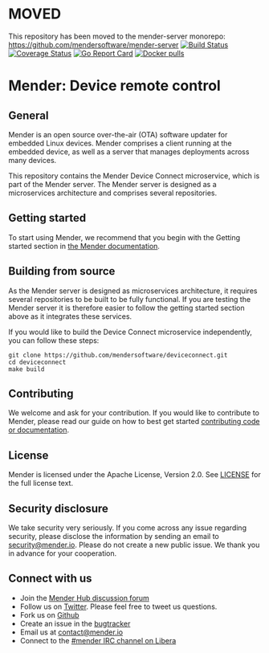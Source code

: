 # MOVED

This repository has been moved to the mender-server monorepo: https://github.com/mendersoftware/mender-server
[![Build Status](https://gitlab.com/Northern.tech/Mender/deviceconnect/badges/master/pipeline.svg)](https://gitlab.com/Northern.tech/Mender/deviceconnect/pipelines)
[![Coverage Status](https://coveralls.io/repos/github/mendersoftware/deviceconnect/badge.svg?branch=master)](https://coveralls.io/github/mendersoftware/deviceconnect?branch=master)
[![Go Report Card](https://goreportcard.com/badge/github.com/mendersoftware/deviceconnect)](https://goreportcard.com/report/github.com/mendersoftware/deviceconnect)
[![Docker pulls](https://img.shields.io/docker/pulls/mendersoftware/deviceconnect.svg?maxAge=3600)](https://hub.docker.com/r/mendersoftware/deviceconnect/)

Mender: Device remote control
=============================

## General

Mender is an open source over-the-air (OTA) software updater for embedded Linux
devices. Mender comprises a client running at the embedded device, as well as
a server that manages deployments across many devices.

This repository contains the Mender Device Connect microservice, which is part
of the Mender server. The Mender server is designed as a microservices architecture
and comprises several repositories.

## Getting started

To start using Mender, we recommend that you begin with the Getting started
section in [the Mender documentation](https://docs.mender.io/).

## Building from source

As the Mender server is designed as microservices architecture, it requires several
repositories to be built to be fully functional. If you are testing the Mender server it
is therefore easier to follow the getting started section above as it integrates these
services.

If you would like to build the Device Connect microservice independently, you can follow
these steps:

```
git clone https://github.com/mendersoftware/deviceconnect.git
cd deviceconnect
make build
```

## Contributing

We welcome and ask for your contribution. If you would like to contribute to Mender, please read our guide on how to best get started [contributing code or
documentation](https://github.com/mendersoftware/mender/blob/master/CONTRIBUTING.md).

## License

Mender is licensed under the Apache License, Version 2.0. See
[LICENSE](https://github.com/mendersoftware/deviceconnect/blob/master/LICENSE) for the
full license text.

## Security disclosure

We take security very seriously. If you come across any issue regarding
security, please disclose the information by sending an email to
[security@mender.io](security@mender.io). Please do not create a new public
issue. We thank you in advance for your cooperation.

## Connect with us

* Join the [Mender Hub discussion forum](https://hub.mender.io)
* Follow us on [Twitter](https://twitter.com/mender_io). Please
  feel free to tweet us questions.
* Fork us on [Github](https://github.com/mendersoftware)
* Create an issue in the [bugtracker](https://northerntech.atlassian.net/projects/MEN)
* Email us at [contact@mender.io](mailto:contact@mender.io)
* Connect to the [#mender IRC channel on Libera](https://web.libera.chat/?#mender)
